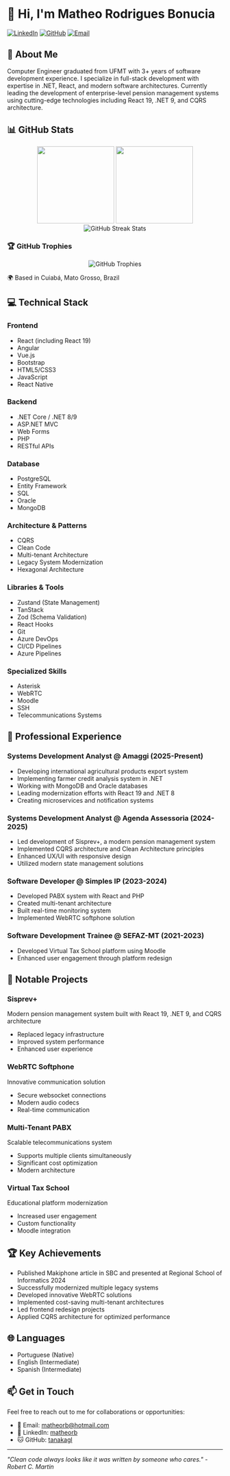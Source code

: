 # 👋 Hi, I'm Matheo Rodrigues Bonucia

[![LinkedIn](https://img.shields.io/badge/LinkedIn-matheorb-blue?style=flat-square&logo=linkedin)](https://linkedin.com/in/matheorb)
[![GitHub](https://img.shields.io/badge/GitHub-tanakagl-black?style=flat-square&logo=github)](https://github.com/tanakagl)
[![Email](https://img.shields.io/badge/Email-matheorb%40hotmail.com-red?style=flat-square&logo=microsoft-outlook)](mailto:matheorb@hotmail.com)

## 🚀 About Me

Computer Engineer graduated from UFMT with 3+ years of software development experience. I specialize in full-stack development with expertise in .NET, React, and modern software architectures. Currently leading the development of enterprise-level pension management systems using cutting-edge technologies including React 19, .NET 9, and CQRS architecture.

## 📊 GitHub Stats

<div align="center">
  <img height="180em" src="https://github-readme-stats.vercel.app/api?username=tanakagl&show_icons=true&theme=tokyonight&include_all_commits=true&count_private=true"/>
  <img height="180em" src="https://github-readme-stats.vercel.app/api/top-langs/?username=tanakagl&layout=compact&langs_count=7&theme=tokyonight"/>
</div>

<div align="center">
  <img src="https://github-readme-streak-stats.herokuapp.com/?user=tanakagl&theme=tokyonight" alt="GitHub Streak Stats"/>
</div>

### 🏆 GitHub Trophies
<div align="center">
  <img src="https://github-profile-trophy.vercel.app/?username=tanakagl&theme=tokyonight&row=1&column=6&margin-w=15&margin-h=15" alt="GitHub Trophies"/>
</div>

🌍 Based in Cuiabá, Mato Grosso, Brazil

## 💻 Technical Stack

### Frontend
- React (including React 19)
- Angular
- Vue.js
- Bootstrap
- HTML5/CSS3
- JavaScript
- React Native

### Backend
- .NET Core / .NET 8/9
- ASP.NET MVC
- Web Forms
- PHP
- RESTful APIs

### Database
- PostgreSQL
- Entity Framework
- SQL
- Oracle
- MongoDB

### Architecture & Patterns
- CQRS
- Clean Code
- Multi-tenant Architecture
- Legacy System Modernization
- Hexagonal Architecture

### Libraries & Tools
- Zustand (State Management)
- TanStack
- Zod (Schema Validation)
- React Hooks
- Git
- Azure DevOps
- CI/CD Pipelines
- Azure Pipelines
  
### Specialized Skills
- Asterisk
- WebRTC
- Moodle
- SSH
- Telecommunications Systems

## 🏢 Professional Experience

### Systems Development Analyst @ Amaggi (2025-Present)
- Developing international agricultural products export system
- Implementing farmer credit analysis system in .NET
- Working with MongoDB and Oracle databases
- Leading modernization efforts with React 19 and .NET 8
- Creating microservices and notification systems

### Systems Development Analyst @ Agenda Assessoria (2024-2025)
- Led development of Sisprev+, a modern pension management system
- Implemented CQRS architecture and Clean Architecture principles
- Enhanced UX/UI with responsive design
- Utilized modern state management solutions

### Software Developer @ Simples IP (2023-2024)
- Developed PABX system with React and PHP
- Created multi-tenant architecture
- Built real-time monitoring system
- Implemented WebRTC softphone solution

### Software Development Trainee @ SEFAZ-MT (2021-2023)
- Developed Virtual Tax School platform using Moodle
- Enhanced user engagement through platform redesign

## 🎯 Notable Projects

### Sisprev+
Modern pension management system built with React 19, .NET 9, and CQRS architecture
- Replaced legacy infrastructure
- Improved system performance
- Enhanced user experience

### WebRTC Softphone
Innovative communication solution
- Secure websocket connections
- Modern audio codecs
- Real-time communication

### Multi-Tenant PABX
Scalable telecommunications system
- Supports multiple clients simultaneously
- Significant cost optimization
- Modern architecture

### Virtual Tax School
Educational platform modernization
- Increased user engagement
- Custom functionality
- Moodle integration

## 🏆 Key Achievements

- Published Makiphone article in SBC and presented at Regional School of Informatics 2024
- Successfully modernized multiple legacy systems
- Developed innovative WebRTC solutions
- Implemented cost-saving multi-tenant architectures
- Led frontend redesign projects
- Applied CQRS architecture for optimized performance

## 🌐 Languages

- Portuguese (Native)
- English (Intermediate)
- Spanish (Intermediate)

## 📫 Get in Touch

Feel free to reach out to me for collaborations or opportunities:
- 📧 Email: matheorb@hotmail.com
- 💼 LinkedIn: [matheorb](https://linkedin.com/in/matheorb)
- 🐱 GitHub: [tanakagl](https://github.com/tanakagl)

---

*"Clean code always looks like it was written by someone who cares." - Robert C. Martin*
